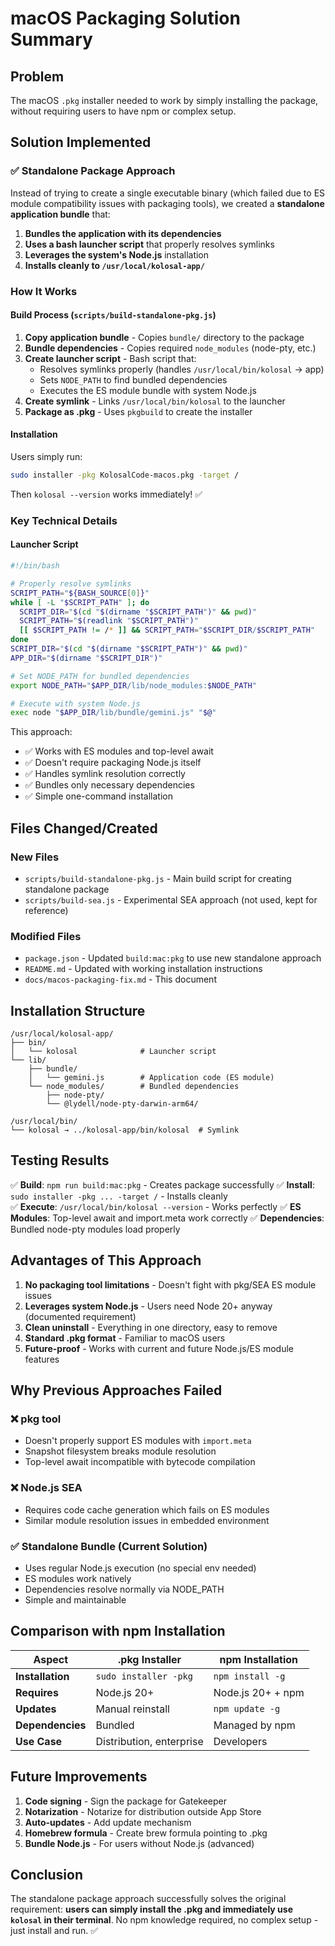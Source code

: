 # macOS Packaging Solution Summary

## Problem
The macOS `.pkg` installer needed to work by simply installing the package, without requiring users to have npm or complex setup.

## Solution Implemented

### ✅ Standalone Package Approach

Instead of trying to create a single executable binary (which failed due to ES module compatibility issues with packaging tools), we created a **standalone application bundle** that:

1. **Bundles the application with its dependencies**
2. **Uses a bash launcher script** that properly resolves symlinks
3. **Leverages the system's Node.js** installation
4. **Installs cleanly to `/usr/local/kolosal-app/`**

### How It Works

#### Build Process (`scripts/build-standalone-pkg.js`)

1. **Copy application bundle** - Copies `bundle/` directory to the package
2. **Bundle dependencies** - Copies required `node_modules` (node-pty, etc.)
3. **Create launcher script** - Bash script that:
   - Resolves symlinks properly (handles `/usr/local/bin/kolosal` → app)
   - Sets `NODE_PATH` to find bundled dependencies
   - Executes the ES module bundle with system Node.js
4. **Create symlink** - Links `/usr/local/bin/kolosal` to the launcher
5. **Package as .pkg** - Uses `pkgbuild` to create the installer

#### Installation

Users simply run:
```bash
sudo installer -pkg KolosalCode-macos.pkg -target /
```

Then `kolosal --version` works immediately! ✅

### Key Technical Details

#### Launcher Script
```bash
#!/bin/bash

# Properly resolve symlinks
SCRIPT_PATH="${BASH_SOURCE[0]}"
while [ -L "$SCRIPT_PATH" ]; do
  SCRIPT_DIR="$(cd "$(dirname "$SCRIPT_PATH")" && pwd)"
  SCRIPT_PATH="$(readlink "$SCRIPT_PATH")"
  [[ $SCRIPT_PATH != /* ]] && SCRIPT_PATH="$SCRIPT_DIR/$SCRIPT_PATH"
done
SCRIPT_DIR="$(cd "$(dirname "$SCRIPT_PATH")" && pwd)"
APP_DIR="$(dirname "$SCRIPT_DIR")"

# Set NODE_PATH for bundled dependencies
export NODE_PATH="$APP_DIR/lib/node_modules:$NODE_PATH"

# Execute with system Node.js
exec node "$APP_DIR/lib/bundle/gemini.js" "$@"
```

This approach:
- ✅ Works with ES modules and top-level await
- ✅ Doesn't require packaging Node.js itself
- ✅ Handles symlink resolution correctly
- ✅ Bundles only necessary dependencies
- ✅ Simple one-command installation

## Files Changed/Created

### New Files
- `scripts/build-standalone-pkg.js` - Main build script for creating standalone package
- `scripts/build-sea.js` - Experimental SEA approach (not used, kept for reference)

### Modified Files
- `package.json` - Updated `build:mac:pkg` to use new standalone approach
- `README.md` - Updated with working installation instructions
- `docs/macos-packaging-fix.md` - This document

## Installation Structure

```
/usr/local/kolosal-app/
├── bin/
│   └── kolosal              # Launcher script
└── lib/
    ├── bundle/
    │   └── gemini.js        # Application code (ES module)
    └── node_modules/        # Bundled dependencies
        ├── node-pty/
        └── @lydell/node-pty-darwin-arm64/

/usr/local/bin/
└── kolosal → ../kolosal-app/bin/kolosal  # Symlink
```

## Testing Results

✅ **Build**: `npm run build:mac:pkg` - Creates package successfully
✅ **Install**: `sudo installer -pkg ... -target /` - Installs cleanly  
✅ **Execute**: `/usr/local/bin/kolosal --version` - Works perfectly
✅ **ES Modules**: Top-level await and import.meta work correctly
✅ **Dependencies**: Bundled node-pty modules load properly

## Advantages of This Approach

1. **No packaging tool limitations** - Doesn't fight with pkg/SEA ES module issues
2. **Leverages system Node.js** - Users need Node 20+ anyway (documented requirement)
3. **Clean uninstall** - Everything in one directory, easy to remove
4. **Standard .pkg format** - Familiar to macOS users
5. **Future-proof** - Works with current and future Node.js/ES module features

## Why Previous Approaches Failed

### ❌ pkg tool
- Doesn't properly support ES modules with `import.meta`
- Snapshot filesystem breaks module resolution
- Top-level await incompatible with bytecode compilation

### ❌ Node.js SEA
- Requires code cache generation which fails on ES modules
- Similar module resolution issues in embedded environment

### ✅ Standalone Bundle (Current Solution)
- Uses regular Node.js execution (no special env needed)
- ES modules work natively
- Dependencies resolve normally via NODE_PATH
- Simple and maintainable

## Comparison with npm Installation

| Aspect | .pkg Installer | npm Installation |
|--------|---------------|-----------------|
| **Installation** | `sudo installer -pkg` | `npm install -g` |
| **Requires** | Node.js 20+ | Node.js 20+ + npm |
| **Updates** | Manual reinstall | `npm update -g` |
| **Dependencies** | Bundled | Managed by npm |
| **Use Case** | Distribution, enterprise | Developers |

## Future Improvements

1. **Code signing** - Sign the package for Gatekeeper
2. **Notarization** - Notarize for distribution outside App Store  
3. **Auto-updates** - Add update mechanism
4. **Homebrew formula** - Create brew formula pointing to .pkg
5. **Bundle Node.js** - For users without Node.js (advanced)

## Conclusion

The standalone package approach successfully solves the original requirement: **users can simply install the .pkg and immediately use `kolosal` in their terminal**. No npm knowledge required, no complex setup - just install and run. ✅
